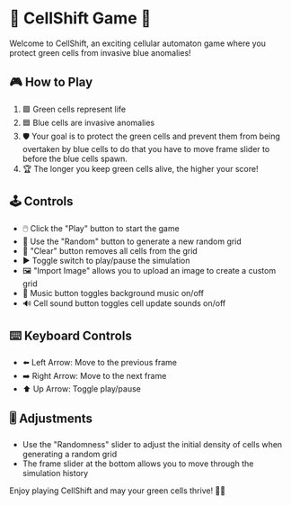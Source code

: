 # 🦠 CellShift Game 🦠

Welcome to CellShift, an exciting cellular automaton game where you protect green cells from invasive blue anomalies!

## 🎮 How to Play

1. 🟩 Green cells represent life
2. 🟦 Blue cells are invasive anomalies
3. 🛡️ Your goal is to protect the green cells and prevent them from being overtaken by blue cells to do that you have to move frame slider to before the blue cells spawn.
4. 🏆 The longer you keep green cells alive, the higher your score!

## 🕹️ Controls

- 🖱️ Click the "Play" button to start the game
- 🔀 Use the "Random" button to generate a new random grid
- 🧹 "Clear" button removes all cells from the grid
- ▶️ Toggle switch to play/pause the simulation
- 🖼️ "Import Image" allows you to upload an image to create a custom grid
- 🎵 Music button toggles background music on/off
- 🔊 Cell sound button toggles cell update sounds on/off

## ⌨️ Keyboard Controls

- ⬅️ Left Arrow: Move to the previous frame
- ➡️ Right Arrow: Move to the next frame
- ⬆️ Up Arrow: Toggle play/pause

## 🎚️ Adjustments

- Use the "Randomness" slider to adjust the initial density of cells when generating a random grid
- The frame slider at the bottom allows you to move through the simulation history

Enjoy playing CellShift and may your green cells thrive! 🌱🎉
